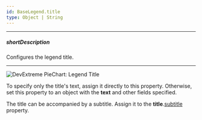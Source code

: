 ```yaml
---
id: BaseLegend.title
type: Object | String
---
```

---
##### shortDescription
Configures the legend title.

---
![DevExtreme PieChart: Legend Title](/images/ChartJS/visual_elements/legend_title.png)

To specify only the title's text, assign it directly to this property. Otherwise, set this property to an object with the **text** and other fields specified.

The title can be accompanied by a subtitle. Assign it to the **title**.[subtitle](/api-reference/10%20UI%20Components/BaseWidget/1%20Configuration/title/subtitle '{basewidgetpath}/Configuration/title/subtitle/') property.